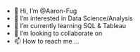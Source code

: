 - 👋 Hi, I’m @Aaron-Fug
- 👀 I’m interested in Data Science/Analysis
- 🌱 I’m currently learning SQL & Tableau
- 💞️ I’m looking to collaborate on 
- 📫 How to reach me ...

<!---
Aaron-Fug/Aaron-Fug is a ✨ special ✨ repository because its `README.md` (this file) appears on your GitHub profile.
You can click the Preview link to take a look at your changes.
--->
